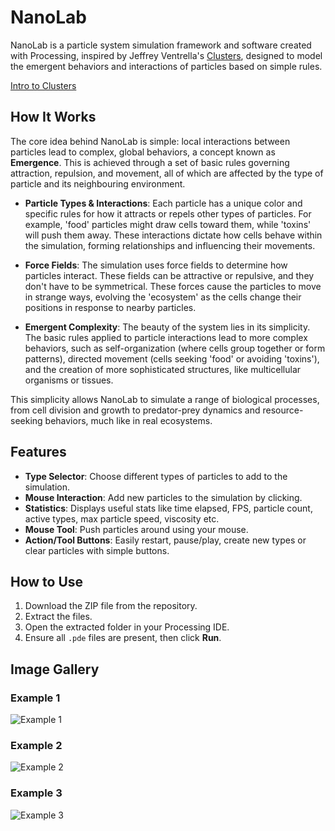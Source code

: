 # NanoLab

NanoLab is a particle system simulation framework and software created with Processing, inspired by Jeffrey Ventrella's [Clusters](https://ventrella.com/Clusters/), designed to model the emergent behaviors and interactions of particles based on simple rules.

[Intro to Clusters](https://ventrella.com/Clusters/intro.html)

## How It Works

The core idea behind NanoLab is simple: local interactions between particles lead to complex, global behaviors, a concept known as **Emergence**. This is achieved through a set of basic rules governing attraction, repulsion, and movement, all of which are affected by the type of particle and its neighbouring environment.

- **Particle Types & Interactions**: Each particle has a unique color and specific rules for how it attracts or repels other types of particles. For example, 'food' particles might draw cells toward them, while 'toxins' will push them away. These interactions dictate how cells behave within the simulation, forming relationships and influencing their movements.
  
- **Force Fields**: The simulation uses force fields to determine how particles interact. These fields can be attractive or repulsive, and they don't have to be symmetrical. These forces cause the particles to move in strange ways, evolving the 'ecosystem' as the cells change their positions in response to nearby particles.

- **Emergent Complexity**: The beauty of the system lies in its simplicity. The basic rules applied to particle interactions lead to more complex behaviors, such as self-organization (where cells group together or form patterns), directed movement (cells seeking 'food' or avoiding 'toxins'), and the creation of more sophisticated structures, like multicellular organisms or tissues.

This simplicity allows NanoLab to simulate a range of biological processes, from cell division and growth to predator-prey dynamics and resource-seeking behaviors, much like in real ecosystems.

## Features

- **Type Selector**: Choose different types of particles to add to the simulation.
- **Mouse Interaction**: Add new particles to the simulation by clicking.
- **Statistics**: Displays useful stats like time elapsed, FPS, particle count, active types, max particle speed, viscosity etc.
- **Mouse Tool**: Push particles around using your mouse.
- **Action/Tool Buttons**: Easily restart, pause/play, create new types or clear particles with simple buttons.

## How to Use

1. Download the ZIP file from the repository.
2. Extract the files.
3. Open the extracted folder in your Processing IDE.
4. Ensure all `.pde` files are present, then click **Run**.

## Image Gallery

### Example 1
![Example 1](path-to-your-image-1.jpg)

### Example 2
![Example 2](path-to-your-image-2.jpg)

### Example 3
![Example 3](path-to-your-image-3.jpg)
